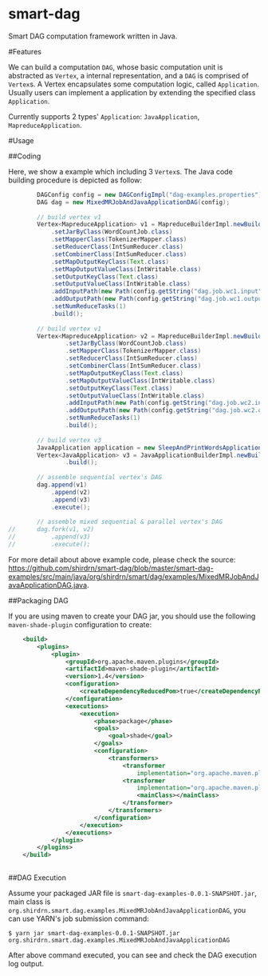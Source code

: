 # smart-dag

Smart DAG computation framework written in Java.

#Features

We can build a computation `DAG`, whose basic computation unit is abstracted as `Vertex`, a internal representation, and a `DAG` is comprised of `Vertex`s. A Vertex encapsulates some computation logic, called `Application`. Usually users can implement a application by extending the specified class `Application`. 

Currently supports 2 types' `Application`: `JavaApplication`, `MapreduceApplication`.

#Usage

##Coding

Here, we show a example which including 3 `Vertex`s. The Java code building procedure is depicted as follow:
```java
		DAGConfig config = new DAGConfigImpl("dag-examples.properties");
		DAG dag = new MixedMRJobAndJavaApplicationDAG(config);
		
		// build vertex v1
		Vertex<MapreduceApplication> v1 = MapreduceBuilderImpl.newBuilder(dag, config.getString("dag.job.wc1.name"))
			.setJarByClass(WordCountJob.class)
			.setMapperClass(TokenizerMapper.class)
			.setReducerClass(IntSumReducer.class)
			.setCombinerClass(IntSumReducer.class)
			.setMapOutputKeyClass(Text.class)
			.setMapOutputValueClass(IntWritable.class)
			.setOutputKeyClass(Text.class)
			.setOutputValueClass(IntWritable.class)
			.addInputPath(new Path(config.getString("dag.job.wc1.input")))
			.addOutputPath(new Path(config.getString("dag.job.wc1.output")))
			.setNumReduceTasks(1)
			.build();
		
		// build vertex v1
		Vertex<MapreduceApplication> v2 = MapreduceBuilderImpl.newBuilder(dag, config.getString("dag.job.wc2.name"))
				.setJarByClass(WordCountJob.class)
				.setMapperClass(TokenizerMapper.class)
				.setReducerClass(IntSumReducer.class)
				.setCombinerClass(IntSumReducer.class)
				.setMapOutputKeyClass(Text.class)
				.setMapOutputValueClass(IntWritable.class)
				.setOutputKeyClass(Text.class)
				.setOutputValueClass(IntWritable.class)
				.addInputPath(new Path(config.getString("dag.job.wc2.input")))
				.addOutputPath(new Path(config.getString("dag.job.wc2.output")))
				.setNumReduceTasks(1)
				.build();
		
		// build vertex v3
		JavaApplication application = new SleepAndPrintWordsApplication("sleepAndPrint");
		Vertex<JavaApplication> v3 = JavaApplicationBuilderImpl.newBuilder(dag, application)
				.build();
		
		// assemble sequential vertex's DAG
		dag.append(v1)
			.append(v2)
			.append(v3)
			.execute();
		
		// assemble mixed sequential & parallel vertex's DAG
//		dag.fork(v1, v2)
//			.append(v3)
//			.execute();

```

For more detail about above example code, please check the source: https://github.com/shirdrn/smart-dag/blob/master/smart-dag-examples/src/main/java/org/shirdrn/smart/dag/examples/MixedMRJobAndJavaApplicationDAG.java.


##Packaging DAG

If you are using maven to create your DAG jar, you should use the following `maven-shade-plugin` configuration to create:

```xml
	<build>
		<plugins>
			<plugin>
				<groupId>org.apache.maven.plugins</groupId>
				<artifactId>maven-shade-plugin</artifactId>
				<version>1.4</version>
				<configuration>
					<createDependencyReducedPom>true</createDependencyReducedPom>
				</configuration>
				<executions>
					<execution>
						<phase>package</phase>
						<goals>
							<goal>shade</goal>
						</goals>
						<configuration>
							<transformers>
								<transformer
									implementation="org.apache.maven.plugins.shade.resource.ServicesResourceTransformer" />
								<transformer
									implementation="org.apache.maven.plugins.shade.resource.ManifestResourceTransformer">
									<mainClass></mainClass>
								</transformer>
							</transformers>
						</configuration>
					</execution>
				</executions>
			</plugin>
		</plugins>
	</build>
	
```

##DAG Execution

Assume your packaged JAR file is `smart-dag-examples-0.0.1-SNAPSHOT.jar`, main class is `org.shirdrn.smart.dag.examples.MixedMRJobAndJavaApplicationDAG`, you can use YARN's job submission command:
	
	$ yarn jar smart-dag-examples-0.0.1-SNAPSHOT.jar org.shirdrn.smart.dag.examples.MixedMRJobAndJavaApplicationDAG

After above command executed, you can see and check the DAG execution log output.
